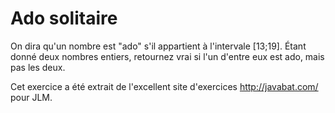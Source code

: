 # Ado solitaire #
On dira qu'un nombre est "ado" s'il appartient à l'intervale [13;19]. Étant
donné deux nombres entiers, retournez vrai si l'un d'entre eux est ado, mais
pas les deux.

Cet exercice a été extrait de l'excellent site d'exercices
http://javabat.com/ pour JLM.


